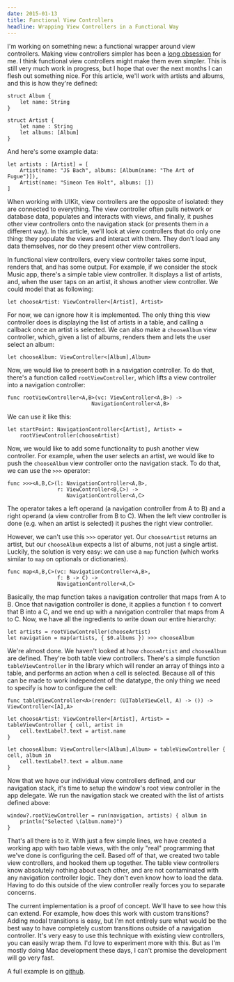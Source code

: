 ```yaml
---
date: 2015-01-13
title: Functional View Controllers
headline: Wrapping View Controllers in a Functional Way
---
```



I'm working on something new: a functional wrapper around view controllers. Making view controllers simpler has been a [long obsession](http://www.objc.io/issue-1/) for me. I think functional view controllers might make them even simpler. This is still very much work in progress, but I hope that over the next months I can flesh out something nice. For this article, we'll work with artists and albums, and this is how they're defined:

    struct Album {
        let name: String
    }
    
    struct Artist {
        let name : String
        let albums: [Album]
    }

And here's some example data:
    
    let artists : [Artist] = [
        Artist(name: "JS Bach", albums: [Album(name: "The Art of Fugue")]),
        Artist(name: "Simeon Ten Holt", albums: [])
    ]

When working with UIKit, view controllers are the opposite of isolated: they are connected to everything. The view controller often pulls network or database data, populates and interacts with views, and finally, it pushes other view controllers onto the navigation stack (or presents them in a different way). In this article, we'll look at view controllers that do only one thing: they populate the views and interact with them. They don't load any data themselves, nor do they present other view controllers.

In functional view controllers, every view controller takes some input, renders that, and has some output. For example, if we consider the stock Music app, there's a simple table view controller. It displays a list of artists, and, when the user taps on an artist, it shows another view controller. We could model that as following:

    let chooseArtist: ViewController<[Artist], Artist>

For now, we can ignore how it is implemented. The only thing this view controller does is displaying the list of artists in a table, and calling a callback once an artist is selected. We can also make a `chooseAlbum` view controller, which, given a list of albums, renders them and lets the user select an album:

    let chooseAlbum: ViewController<[Album],Album>

Now, we would like to present both in a navigation controller. To do that, there's a function called `rootViewController`, which lifts a view controller into a navigation controller:

    func rootViewController<A,B>(vc: ViewController<A,B>) -> 
                               NavigationController<A,B>

We can use it like this:
    
    let startPoint: NavigationController<[Artist], Artist> = 
        rootViewController(chooseArtist)

Now, we would like to add some functionality to push another view controller. For example, when the user selects an artist, we would like to push the `chooseAlbum` view controller onto the navigation stack. To do that, we can use the `>>>` operator:

    func >>><A,B,C>(l: NavigationController<A,B>, 
                    r: ViewController<B,C>) -> 
                       NavigationController<A,C>

The operator takes a left operand (a navigation controller from A to B) and a right operand (a view controller from B to C). When the left view controller is done (e.g. when an artist is selected) it pushes the right view controller.

However, we can't use this `>>>` operator yet. Our `chooseArtist` returns an artist, but our `chooseAlbum` expects a list of albums, not just a single artist. Luckily, the solution is very easy: we can use a `map` function (which works similar to `map` on optionals or dictionaries).

    func map<A,B,C>(vc: NavigationController<A,B>, 
                    f: B -> C) -> 
                    NavigationController<A,C>

Basically, the map function takes a navigation controller that maps from A to B. Once that navigation controller is done, it applies a function `f` to convert that B into a C, and we end up with a navigation controller that maps from A to C. Now, we have all the ingredients to write down our entire hierarchy:

    let artists = rootViewController(chooseArtist)
    let navigation = map(artists, { $0.albums }) >>> chooseAlbum

We're almost done. We haven't looked at how `chooseArtist` and `chooseAlbum` are defined. They're both table view controllers. There's a simple function `tableViewController` in the library which will render an array of things into a table, and performs an action when a cell is selected. Because all of this can be made to work independent of the datatype, the only thing we need to specify is how to configure the cell:

    func tableViewController<A>(render: (UITableViewCell, A) -> ()) -> ViewController<[A],A>

    let chooseArtist: ViewController<[Artist], Artist> = tableViewController { cell, artist in
        cell.textLabel?.text = artist.name
    }
    
    let chooseAlbum: ViewController<[Album],Album> = tableViewController { cell, album in
        cell.textLabel?.text = album.name
    }

Now that we have our individual view controllers defined, and our navigation stack, it's time to setup the window's root view controller in the app delegate. We run the navigation stack we created with the list of artists defined above:

    window?.rootViewController = run(navigation, artists) { album in
        println("Selected \(album.name)")
    }

That's all there is to it. With just a few simple lines, we have created a working app with two table views, with the only "real" programming that we've done is configuring the cell. Based off of that, we created two table view controllers, and hooked them up together. The table view controllers know absolutely nothing about each other, and are not contaminated with any navigation controller logic. They don't even know how to load the data. Having to do this outside of the view controller really forces you to separate concerns.

The current implementation is a proof of concept. We'll have to see how this can extend. For example, how does this work with custom transitions? Adding modal transitions is easy, but I'm not entirely sure what would be the best way to have completely custom transitions outside of a navigation controller. It's very easy to use this technique with existing view controllers, you can easily wrap them. I'd love to experiment more with this. But as I'm mostly doing Mac development these days, I can't promise the development will go very fast.

A full example is on [github](https://github.com/chriseidhof/functional-view-controllers/).

